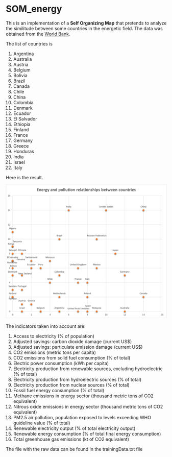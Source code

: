# SOM_energy
This is an implementation of a **Self Organizing Map** that pretends to analyze the similitude between some countries in the energetic field.
The data was obtained from the [World Bank](https://databank.worldbank.org/createreport).

The list of countries is
1.	Argentina
2.	Australia
3.	Austria
4.	Belgium
5.	Bolivia
6.	Brazil
7.	Canada
8.	Chile
9.	China
10.	Colombia
11.	Denmark
12.	Ecuador
13.	El Salvador
14.	Ethiopia
15.	Finland
16.	France
17.	Germany
18.	Greece
19.	Honduras
20.	India
21.	Israel
22.	Italy

Here is the result.

![One possible SOM result](som_result.png)

The indicators taken into account are: 
1.	Access to electricity (% of population)
2.	Adjusted savings: carbon dioxide damage (current US$)
3.	Adjusted savings: particulate emission damage (current US$)
4.	CO2 emissions (metric tons per capita)
5.	CO2 emissions from solid fuel consumption (% of total)
6.	Electric power consumption (kWh per capita)
7.	Electricity production from renewable sources, excluding hydroelectric (% of total)
8.	Electricity production from hydroelectric sources (% of total)
9.	Electricity production from nuclear sources (% of total)
10.	Fossil fuel energy consumption (% of total)
11.	Methane emissions in energy sector (thousand metric tons of CO2 equivalent)
12.	Nitrous oxide emissions in energy sector (thousand metric tons of CO2 equivalent)
13.	PM2.5 air pollution, population exposed to levels exceeding WHO guideline value (% of total)
14.	Renewable electricity output (% of total electricity output)
15.	Renewable energy consumption (% of total final energy consumption)
16.	Total greenhouse gas emissions (kt of CO2 equivalent)

The file with the raw data can be found in the trainingData.txt file
